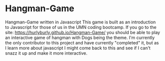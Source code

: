 # Hangman-Game
Hangman-Game written in Javascript
This game is built as an introduction to Javascript for those of us in the UMN coding bootcamp. 
If you go to the site: https://hurlyburly.github.io/Hangman-Game/ you should be able to play an interactive game of hangman with Dogs being the theme. 
I'm currently the only contributor to this project and have currently "completed" it, but as I learn more about javascript I might come back to this and see if I can't snazz it up and make it more interactive. 